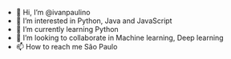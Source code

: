 - 👋 Hi, I’m @ivanpaulino
- 👀 I’m interested in Python, Java and JavaScript 
- 🌱 I’m currently learning Python
- 💞️ I’m looking to collaborate in Machine learning, Deep learning
- 📫 How to reach me São Paulo

<!---
ivanpaulino/ivanpaulino is a ✨ special ✨ repository because its `README.md` (this file) appears on your GitHub profile.
You can click the Preview link to take a look at your changes.
--->
